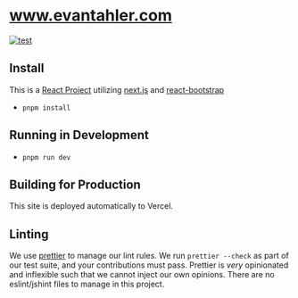 # www.evantahler.com

[![test](https://github.com/evantahler/www.evantahler.com/actions/workflows/test.yml/badge.svg)](https://github.com/evantahler/www.evantahler.com/actions/workflows/test.yml)

## Install
This is a [React Project](https://facebook.github.io/react/) utilizing [next.js](https://github.com/zeit/next.js/) and [react-bootstrap](https://react-bootstrap.github.io/)

- `pnpm install`

## Running in Development
- `pnpm run dev`

## Building for Production

This site is deployed automatically to Vercel. 

## Linting

We use [prettier](https://prettier.io) to manage our lint rules.  We run `prettier --check` as part of our test suite, and your contributions must pass.  Prettier is *very* opinionated and inflexible such that we cannot inject our own opinions.  There are no eslint/jshint files to manage in this project.
 
